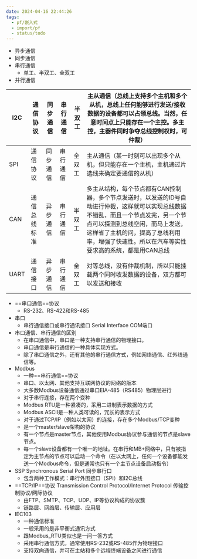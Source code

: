 ```yaml
---
date: 2024-04-16 22:44:26
tags:
  - pf/嵌入式
  - import/pf
  - status/todo
---
```


- 异步通信
- 同步通信
- 串行通信
	- 单工、半双工、全双工
- 并行通信

| I2C  | 通信协议   | 同步通信 | 串行通信 | 半双工 | 主从通信（总线上支持多个主机和多个从机，总线上任何能够进行发送/接收数据的设备都可以占领总线。当然，任意时间点上只能存在一个主控。多主控，主器件同时争夺总线控制权时，可仲裁）                                                |
| ---- | ------ | ---- | ---- | --- | -------------------------------------------------------------------------------------------------------------------------------------- |
| SPI  | 通信协议   | 同步通信 | 串行通信 | 全双工 | 主从通信（某一时刻可以出现多个从机，但只能存在一个主机，主机通过片选线来确定要通信的从机）                                                                                          |
| CAN  | 通信总线标准 | 异步通信 | 串行通信 | 半双工 | 多主从结构，每个节点都有CAN控制器，多个节点发送时，以发送的ID号自动进行仲裁，这样就可以实现总线数据不错乱，而且一个节点发完，另一个节点可以探测到总线空闲，而马上发送，这样省了主机的问，提高了总线利用率，增强了快速性。所以在汽车等实性要求高的系统，都是用CAN总线 |
| UART | 通信接口   | 异步通信 | 串行通信 | 全双工 | 对等总线，没有仲裁机制，所以只能挂载两个同时收发数据的设备，双方都可以发送和接收                                                                                               |

- ==串口通信==协议
	- RS-232、RS-422和RS-485
- 串口
	- 串行通信接口或串行通讯接口 Serial Interface COM端口
- 串口通信、串行通信的区别
	- 在串口通信中，串口是一种支持串行通信的物理接口。
	- 串口通信是串行通信的一种具体实现方式。
	- 除了串口通信之外，还有其他的串行通信方式，例如网络通信、红外线通信等。
- Modbus
	- 一种==串行通信==协议
	- 串口、以太网、其他支持互联网协议的网络的版本
	- 大多数Modbus设备通信通过串口EIA-485（RS485）物理层进行
	- 对于串行连接，存在两个变种
	- Modbus RTU是一种紧凑的，采用二进制表示数据的方式
	- Modbus ASCII是一种人类可读的，冗长的表示方式
	- 对于通过TCP/IP（例如以太网）的连接，存在多个Modbus/TCP变种
	- 是一个master/slave架构的协议
	- 有一个节点是master节点，其他使用Modbus协议参与通信的节点是slave节点。
	- 每一个slave设备都有一个唯一的地址。在串行和MB+网络中，只有被指定为主节点的节点可以启动一个命令（在以太网上，任何一个设备都能发送一个Modbus命令，但是通常也只有一个主节点设备启动指令）
- SSP Synchronous Serial Port 同步串行口
	- 包含两种工作模式：串行外围接口（SPI）和I2C总线
- ==TCP/IP==协议 Transmission Control Protocol/Internet Protocol 传输控制协议/网际协议
	- 由FTP、SMTP、TCP、UDP、IP等协议构成的协议簇
	- 链路层、网络层、传输层、应用层
- IEC103
	- 一种通信标准
	- 一般采用的是非平衡式通讯方式
	- 跟Modbus_RTU类似也是一问一答方式
	- 采用串行通信方式，通常使用RS-232或RS-485作为物理接口
	- 支持双向通信，并可在主站和多个远程终端设备之间进行通信
